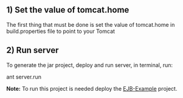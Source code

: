 ## 1) Set the value of tomcat.home  ##

The first thing that must be done is set the value of tomcat.home in build.properties file to point to your Tomcat

## 2) Run server ##

To generate the jar project, deploy and run server, in terminal, run:

ant server.run

**Note:**  To run this project is needed deploy the [EJB-Example](https://github.com/elton-oliveira/EJB-Example "EJB-Example") project.